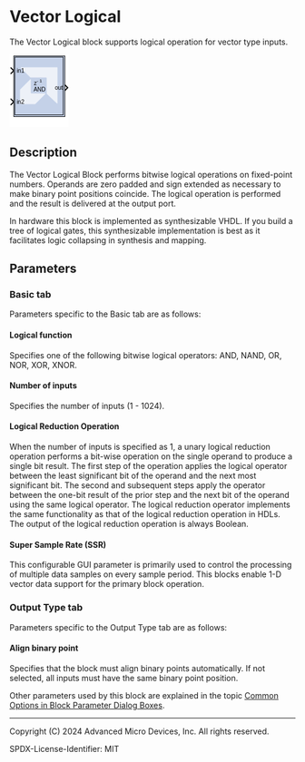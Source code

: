 # Vector Logical
The Vector Logical block supports logical operation for vector type
inputs.

![](./Images/block.png)


## Description

The Vector Logical Block performs bitwise logical operations on
fixed-point numbers. Operands are zero padded and sign extended as
necessary to make binary point positions coincide. The logical operation
is performed and the result is delivered at the output port.

In hardware this block is implemented as synthesizable VHDL. If you
build a tree of logical gates, this synthesizable implementation is best
as it facilitates logic collapsing in synthesis and mapping.

## Parameters
### Basic tab  
Parameters specific to the Basic tab are as follows:

#### Logical function  
Specifies one of the following bitwise logical operators: AND, NAND, OR,
NOR, XOR, XNOR.

#### Number of inputs  
Specifies the number of inputs (1 - 1024).

#### Logical Reduction Operation  
When the number of inputs is specified as 1, a unary logical reduction
operation performs a bit-wise operation on the single operand to produce
a single bit result. The first step of the operation applies the logical
operator between the least significant bit of the operand and the next
most significant bit. The second and subsequent steps apply the operator
between the one-bit result of the prior step and the next bit of the
operand using the same logical operator. The logical reduction operator
implements the same functionality as that of the logical reduction
operation in HDLs. The output of the logical reduction operation is
always Boolean.

#### Super Sample Rate (SSR)
This configurable GUI parameter is primarily
used to control the processing of multiple data samples on every sample
period. This blocks enable 1-D vector data support for the primary block
operation.

### Output Type tab  
Parameters specific to the Output Type tab are as follows:

#### Align binary point
Specifies that the block must align binary points
  automatically. If not selected, all inputs must have the same binary
  point position.

Other parameters used by this block are explained in the topic [Common
Options in Block Parameter Dialog
Boxes](../../GEN/common-options/README.md).

--------------
Copyright (C) 2024 Advanced Micro Devices, Inc.
All rights reserved.

SPDX-License-Identifier: MIT
